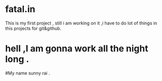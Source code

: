 # fatal.in
This is my first project , still i am working on it ,i have to do lot of things in this projects for git&github.

# hell ,I am gonna work all the night long .
#My name sunny rai .